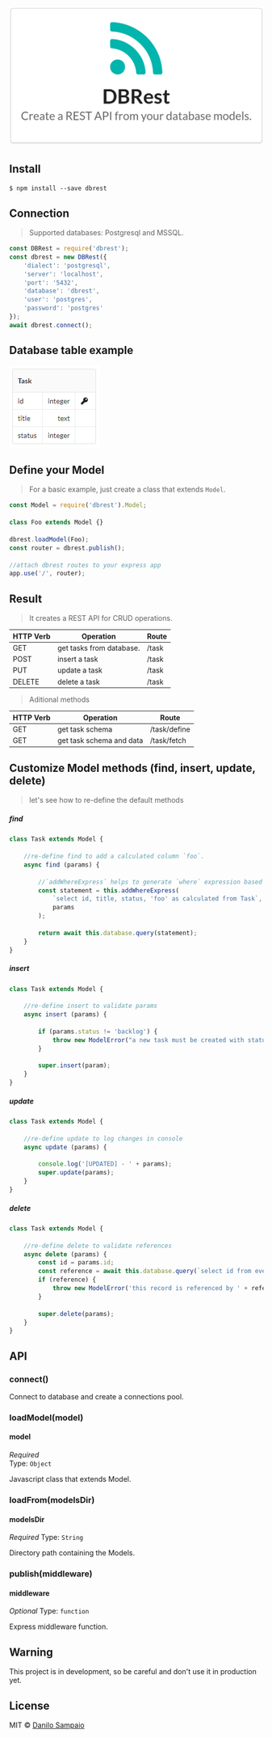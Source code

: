 # [![DBRest](assets/greeting.png)](assets/greeting.png)


## Install

```
$ npm install --save dbrest
```


## Connection
> Supported databases: Postgresql and MSSQL.

```js
const DBRest = require('dbrest');
const dbrest = new DBRest({
    'dialect': 'postgresql',
    'server': 'localhost',
    'port': '5432',
    'database': 'dbrest',
    'user': 'postgres',
    'password': 'postgres'
});
await dbrest.connect();
```

## Database table example

[![Task](assets/task.png)](assets/task.png)


## Define your Model
> For a basic example, just create a class that extends `Model`.

```js
const Model = require('dbrest').Model;

class Foo extends Model {}

dbrest.loadModel(Foo);
const router = dbrest.publish();

//attach dbrest routes to your express app
app.use('/', router);
```

## Result
> It creates a REST API for CRUD operations.

HTTP Verb | Operation | Route
------------ | ------------- | -------------
GET | get tasks from database. | /task
POST | insert a task | /task
PUT | update a task | /task
DELETE | delete a task | /task

> Aditional methods

HTTP Verb | Operation | Route
------------ | ------------- | -------------
GET | get task schema | /task/define
GET | get task schema and data | /task/fetch


## Customize Model methods (find, insert, update, delete)
> let's see how to re-define the default methods

##### find
```js
class Task extends Model {

	//re-define find to add a calculated column `foo`.
	async find (params) {

		//`addWhereExpress` helps to generate `where` expression based on the request params 
		const statement = this.addWhereExpress(
			`select id, title, status, 'foo' as calculated from Task`,
			params
		);
		
		return await this.database.query(statement);
	}
}
```

##### insert
```js
class Task extends Model {

	//re-define insert to validate params
	async insert (params) {

		if (params.status != 'backlog') {
			throw new ModelError("a new task must be created with status 'backlog'.")
		}

		super.insert(param);
	}
}
```

##### update
```js
class Task extends Model {

	//re-define update to log changes in console
	async update (params) {

		console.log('[UPDATED] - ' + params);
		super.update(params);
	}
}
```

##### delete
```js
class Task extends Model {

	//re-define delete to validate references
	async delete (params) {
		const id = params.id;
		const reference = await this.database.query(`select id from event where taskId = ${id}`);
		if (reference) {
			throw new ModelError('this record is referenced by ' + reference.id);
		}

		super.delete(params);
	}
}
```

## API

### connect()

Connect to database and create a connections pool.


### loadModel(model)

#### model

*Required*  
Type: `Object`

Javascript class that extends Model.


### loadFrom(modelsDir)

#### modelsDir

*Required*
Type: `String`

Directory path containing the Models.


### publish(middleware)

#### middleware

*Optional*
Type: `function`  

Express middleware function.


## Warning

This project is in development, so be careful and don't use it in production yet. 


## License

MIT © [Danilo Sampaio](http://github.org/danilosampaio)
